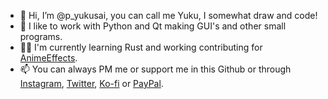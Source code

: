 - 👋 Hi, I’m @p_yukusai, you can call me Yuku, I somewhat draw and code!
- 👀 I like to work with Python and Qt making GUI's and other small programs.
- 👩‍💼 I'm currently learning Rust and working contributing for [AnimeEffects](https://github.com/AnimeEffectsDevs/AnimeEffects).
- 📫 You can always PM me or support me in this Github or through [Instagram](https://www.instagram.com/p_yukusai/), [Twitter](https://twitter.com/p_yukusai), [Ko-fi](https://ko-fi.com/yukusai) or [PayPal](https://www.paypal.com/donate?hosted_button_id=N6F62G5H4CF94).
